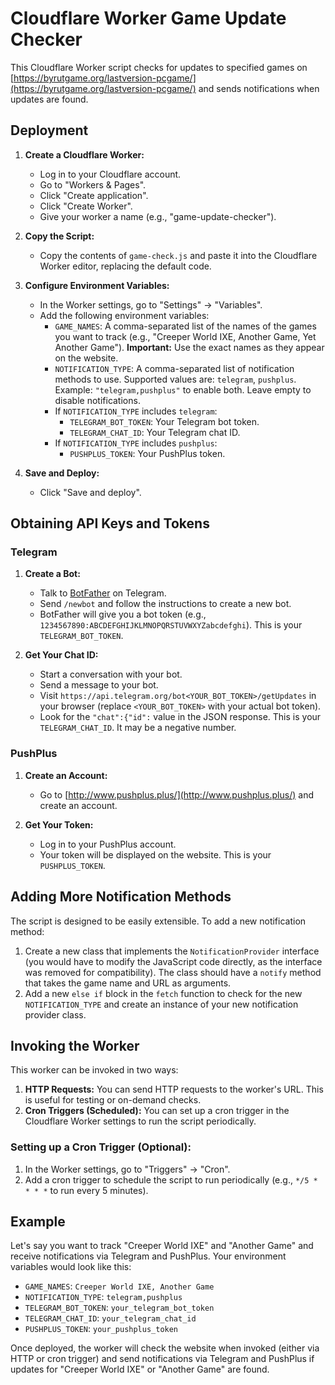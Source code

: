 # Cloudflare Worker Game Update Checker

This Cloudflare Worker script checks for updates to specified games on [https://byrutgame.org/lastversion-pcgame/](https://byrutgame.org/lastversion-pcgame/) and sends notifications when updates are found.

## Deployment

1.  **Create a Cloudflare Worker:**
    *   Log in to your Cloudflare account.
    *   Go to "Workers & Pages".
    *   Click "Create application".
    *   Click "Create Worker".
    *   Give your worker a name (e.g., "game-update-checker").

2.  **Copy the Script:**
    *   Copy the contents of `game-check.js` and paste it into the Cloudflare Worker editor, replacing the default code.

3.  **Configure Environment Variables:**
    *   In the Worker settings, go to "Settings" -> "Variables".
    *   Add the following environment variables:
        *   `GAME_NAMES`: A comma-separated list of the names of the games you want to track (e.g., "Creeper World IXE, Another Game, Yet Another Game"). **Important:** Use the exact names as they appear on the website.
        *   `NOTIFICATION_TYPE`: A comma-separated list of notification methods to use. Supported values are: `telegram`, `pushplus`.  Example: `"telegram,pushplus"` to enable both. Leave empty to disable notifications.
        *   If `NOTIFICATION_TYPE` includes `telegram`:
            *   `TELEGRAM_BOT_TOKEN`: Your Telegram bot token.
            *   `TELEGRAM_CHAT_ID`: Your Telegram chat ID.
        *   If `NOTIFICATION_TYPE` includes `pushplus`:
            *   `PUSHPLUS_TOKEN`: Your PushPlus token.

4.  **Save and Deploy:**
    *   Click "Save and deploy".


## Obtaining API Keys and Tokens

### Telegram

1.  **Create a Bot:**
    *   Talk to [BotFather](https://telegram.me/BotFather) on Telegram.
    *   Send `/newbot` and follow the instructions to create a new bot.
    *   BotFather will give you a bot token (e.g., `1234567890:ABCDEFGHIJKLMNOPQRSTUVWXYZabcdefghi`). This is your `TELEGRAM_BOT_TOKEN`.

2.  **Get Your Chat ID:**
    *   Start a conversation with your bot.
    *   Send a message to your bot.
    *   Visit `https://api.telegram.org/bot<YOUR_BOT_TOKEN>/getUpdates` in your browser (replace `<YOUR_BOT_TOKEN>` with your actual bot token).
    *   Look for the `"chat":{"id":` value in the JSON response. This is your `TELEGRAM_CHAT_ID`. It may be a negative number.

### PushPlus

1.  **Create an Account:**
    *   Go to [http://www.pushplus.plus/](http://www.pushplus.plus/) and create an account.

2.  **Get Your Token:**
    *   Log in to your PushPlus account.
    *   Your token will be displayed on the website. This is your `PUSHPLUS_TOKEN`.


## Adding More Notification Methods

The script is designed to be easily extensible. To add a new notification method:

1.  Create a new class that implements the `NotificationProvider` interface (you would have to modify the JavaScript code directly, as the interface was removed for compatibility). The class should have a `notify` method that takes the game name and URL as arguments.
2.  Add a new `else if` block in the `fetch` function to check for the new `NOTIFICATION_TYPE` and create an instance of your new notification provider class.

## Invoking the Worker

This worker can be invoked in two ways:

1.  **HTTP Requests:** You can send HTTP requests to the worker's URL. This is useful for testing or on-demand checks.
2.  **Cron Triggers (Scheduled):** You can set up a cron trigger in the Cloudflare Worker settings to run the script periodically.

### Setting up a Cron Trigger (Optional):

1.  In the Worker settings, go to "Triggers" -> "Cron".
2.  Add a cron trigger to schedule the script to run periodically (e.g., `*/5 * * * *` to run every 5 minutes).


## Example

Let's say you want to track "Creeper World IXE" and "Another Game" and receive notifications via Telegram and PushPlus. Your environment variables would look like this:

*   `GAME_NAMES`: `Creeper World IXE, Another Game`
*   `NOTIFICATION_TYPE`: `telegram,pushplus`
*   `TELEGRAM_BOT_TOKEN`: `your_telegram_bot_token`
*   `TELEGRAM_CHAT_ID`: `your_telegram_chat_id`
*   `PUSHPLUS_TOKEN`: `your_pushplus_token`

Once deployed, the worker will check the website when invoked (either via HTTP or cron trigger) and send notifications via Telegram and PushPlus if updates for "Creeper World IXE" or "Another Game" are found.
